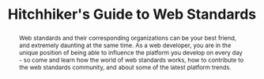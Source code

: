 ---
title: "Hitchhiker's Guide to Web Standards"
speaker: Dominic Farolino
event: CascadiaJS 2018
tags: ["web standards"]
abstract: "Web standards and their corresponding organizations can be your best friend, and extremely daunting at the same time. As a web developer, you are in the unique position of being able to influence the platform you develop on every day - so come and learn how the world of web standards works, how to contribute to the web standards community, and about some of the latest platform trends."
ytId: z2SbknMWtp0
layout: talk
---